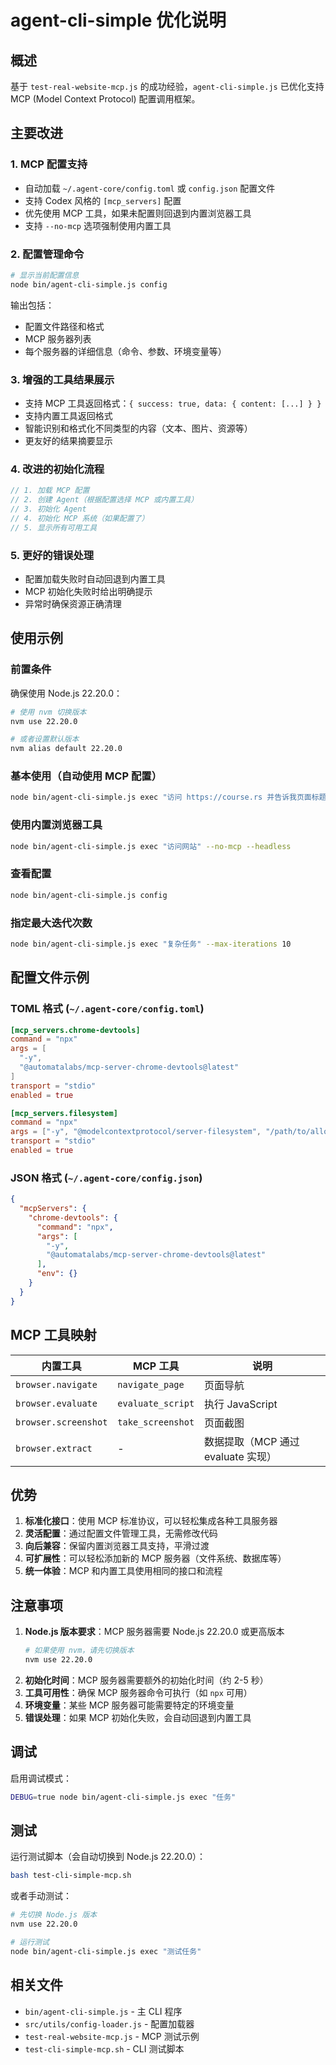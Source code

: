 # agent-cli-simple 优化说明

## 概述

基于 `test-real-website-mcp.js` 的成功经验，`agent-cli-simple.js` 已优化支持 MCP (Model Context Protocol) 配置调用框架。

## 主要改进

### 1. MCP 配置支持

- 自动加载 `~/.agent-core/config.toml` 或 `config.json` 配置文件
- 支持 Codex 风格的 `[mcp_servers]` 配置
- 优先使用 MCP 工具，如果未配置则回退到内置浏览器工具
- 支持 `--no-mcp` 选项强制使用内置工具

### 2. 配置管理命令

```bash
# 显示当前配置信息
node bin/agent-cli-simple.js config
```

输出包括：
- 配置文件路径和格式
- MCP 服务器列表
- 每个服务器的详细信息（命令、参数、环境变量等）

### 3. 增强的工具结果展示

- 支持 MCP 工具返回格式：`{ success: true, data: { content: [...] } }`
- 支持内置工具返回格式
- 智能识别和格式化不同类型的内容（文本、图片、资源等）
- 更友好的结果摘要显示

### 4. 改进的初始化流程

```javascript
// 1. 加载 MCP 配置
// 2. 创建 Agent（根据配置选择 MCP 或内置工具）
// 3. 初始化 Agent
// 4. 初始化 MCP 系统（如果配置了）
// 5. 显示所有可用工具
```

### 5. 更好的错误处理

- 配置加载失败时自动回退到内置工具
- MCP 初始化失败时给出明确提示
- 异常时确保资源正确清理

## 使用示例

### 前置条件

确保使用 Node.js 22.20.0：

```bash
# 使用 nvm 切换版本
nvm use 22.20.0

# 或者设置默认版本
nvm alias default 22.20.0
```

### 基本使用（自动使用 MCP 配置）

```bash
node bin/agent-cli-simple.js exec "访问 https://course.rs 并告诉我页面标题"
```

### 使用内置浏览器工具

```bash
node bin/agent-cli-simple.js exec "访问网站" --no-mcp --headless
```

### 查看配置

```bash
node bin/agent-cli-simple.js config
```

### 指定最大迭代次数

```bash
node bin/agent-cli-simple.js exec "复杂任务" --max-iterations 10
```

## 配置文件示例

### TOML 格式 (`~/.agent-core/config.toml`)

```toml
[mcp_servers.chrome-devtools]
command = "npx"
args = [
  "-y",
  "@automatalabs/mcp-server-chrome-devtools@latest"
]
transport = "stdio"
enabled = true

[mcp_servers.filesystem]
command = "npx"
args = ["-y", "@modelcontextprotocol/server-filesystem", "/path/to/allowed/directory"]
transport = "stdio"
enabled = true
```

### JSON 格式 (`~/.agent-core/config.json`)

```json
{
  "mcpServers": {
    "chrome-devtools": {
      "command": "npx",
      "args": [
        "-y",
        "@automatalabs/mcp-server-chrome-devtools@latest"
      ],
      "env": {}
    }
  }
}
```

## MCP 工具映射

| 内置工具 | MCP 工具 | 说明 |
|---------|---------|------|
| `browser.navigate` | `navigate_page` | 页面导航 |
| `browser.evaluate` | `evaluate_script` | 执行 JavaScript |
| `browser.screenshot` | `take_screenshot` | 页面截图 |
| `browser.extract` | - | 数据提取（MCP 通过 evaluate 实现） |

## 优势

1. **标准化接口**：使用 MCP 标准协议，可以轻松集成各种工具服务器
2. **灵活配置**：通过配置文件管理工具，无需修改代码
3. **向后兼容**：保留内置浏览器工具支持，平滑过渡
4. **可扩展性**：可以轻松添加新的 MCP 服务器（文件系统、数据库等）
5. **统一体验**：MCP 和内置工具使用相同的接口和流程

## 注意事项

1. **Node.js 版本要求**：MCP 服务器需要 Node.js 22.20.0 或更高版本
   ```bash
   # 如果使用 nvm，请先切换版本
   nvm use 22.20.0
   ```
2. **初始化时间**：MCP 服务器需要额外的初始化时间（约 2-5 秒）
3. **工具可用性**：确保 MCP 服务器命令可执行（如 `npx` 可用）
4. **环境变量**：某些 MCP 服务器可能需要特定的环境变量
5. **错误处理**：如果 MCP 初始化失败，会自动回退到内置工具

## 调试

启用调试模式：

```bash
DEBUG=true node bin/agent-cli-simple.js exec "任务"
```

## 测试

运行测试脚本（会自动切换到 Node.js 22.20.0）：

```bash
bash test-cli-simple-mcp.sh
```

或者手动测试：

```bash
# 先切换 Node.js 版本
nvm use 22.20.0

# 运行测试
node bin/agent-cli-simple.js exec "测试任务"
```

## 相关文件

- `bin/agent-cli-simple.js` - 主 CLI 程序
- `src/utils/config-loader.js` - 配置加载器
- `test-real-website-mcp.js` - MCP 测试示例
- `test-cli-simple-mcp.sh` - CLI 测试脚本
